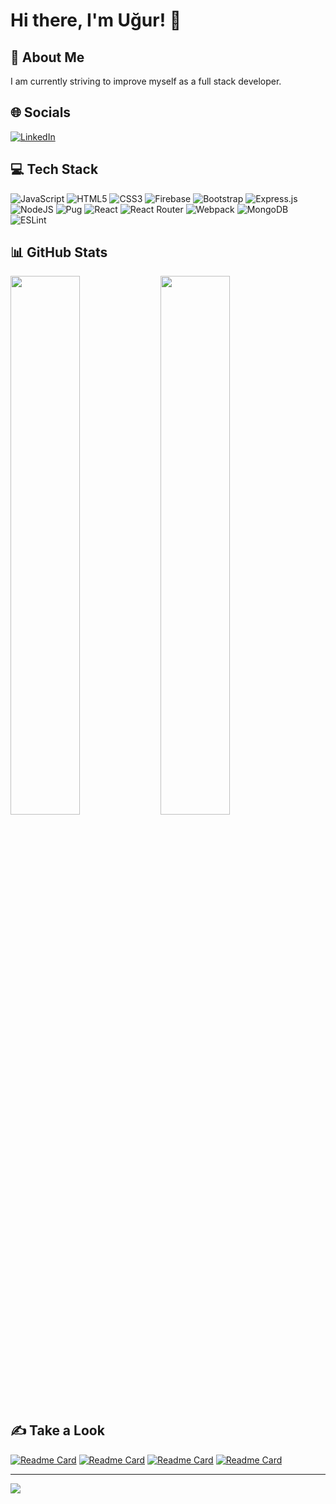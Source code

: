 # Hi there, I'm Uğur! 👋

## 💫 About Me
I am currently striving to improve myself as a full stack developer.

## 🌐 Socials
[![LinkedIn](https://img.shields.io/badge/LinkedIn-%230077B5.svg?logo=linkedin&logoColor=white)](https://linkedin.com/in/uguryilmazdev) 

## 💻 Tech Stack
![JavaScript](https://img.shields.io/badge/javascript-%23323330.svg?style=for-the-badge&logo=javascript&logoColor=%23F7DF1E) ![HTML5](https://img.shields.io/badge/html5-%23E34F26.svg?style=for-the-badge&logo=html5&logoColor=white) ![CSS3](https://img.shields.io/badge/css3-%231572B6.svg?style=for-the-badge&logo=css3&logoColor=white) ![Firebase](https://img.shields.io/badge/firebase-%23039BE5.svg?style=for-the-badge&logo=firebase) ![Bootstrap](https://img.shields.io/badge/bootstrap-%23563D7C.svg?style=for-the-badge&logo=bootstrap&logoColor=white) ![Express.js](https://img.shields.io/badge/express.js-%23404d59.svg?style=for-the-badge&logo=express&logoColor=%2361DAFB) ![NodeJS](https://img.shields.io/badge/node.js-6DA55F?style=for-the-badge&logo=node.js&logoColor=white) ![Pug](https://img.shields.io/badge/Pug-FFF?style=for-the-badge&logo=pug&logoColor=A86454) ![React](https://img.shields.io/badge/react-%2320232a.svg?style=for-the-badge&logo=react&logoColor=%2361DAFB) ![React Router](https://img.shields.io/badge/React_Router-CA4245?style=for-the-badge&logo=react-router&logoColor=white) ![Webpack](https://img.shields.io/badge/webpack-%238DD6F9.svg?style=for-the-badge&logo=webpack&logoColor=black) ![MongoDB](https://img.shields.io/badge/MongoDB-%234ea94b.svg?style=for-the-badge&logo=mongodb&logoColor=white) ![ESLint](https://img.shields.io/badge/ESLint-4B3263?style=for-the-badge&logo=eslint&logoColor=white)

## 📊 GitHub Stats
<img align="left" width="47%" src="https://github-readme-streak-stats.herokuapp.com/?user=uguryilmazdev&theme=merko&hide_border=false">
<img align="left" width="47%" src="https://github-readme-stats.vercel.app/api/top-langs/?username=uguryilmazdev&theme=merko&hide_border=false&include_all_commits=false&count_private=false&layout=compact">

## ✍️ Take a Look
[![Readme Card](https://github-readme-stats.vercel.app/api/pin/?username=uguryilmazdev&show_owner=true&repo=to-do-list)](https://github.com/uguryilmazdev/to-do-list)
[![Readme Card](https://github-readme-stats.vercel.app/api/pin/?username=uguryilmazdev&show_owner=true&repo=cv-project)](https://github.com/uguryilmazdev/cv-project)
[![Readme Card](https://github-readme-stats.vercel.app/api/pin/?username=uguryilmazdev&show_owner=true&repo=shopping-cart)](https://github.com/uguryilmazdev/shopping-cart)
[![Readme Card](https://github-readme-stats.vercel.app/api/pin/?username=uguryilmazdev&show_owner=true&repo=computer-equipment-inventory)](https://github.com/uguryilmazdev/computer-equipment-inventory)

---

[![](https://visitcount.itsvg.in/api?id=uguryilmazdev&icon=0&color=3)](https://visitcount.itsvg.in)

